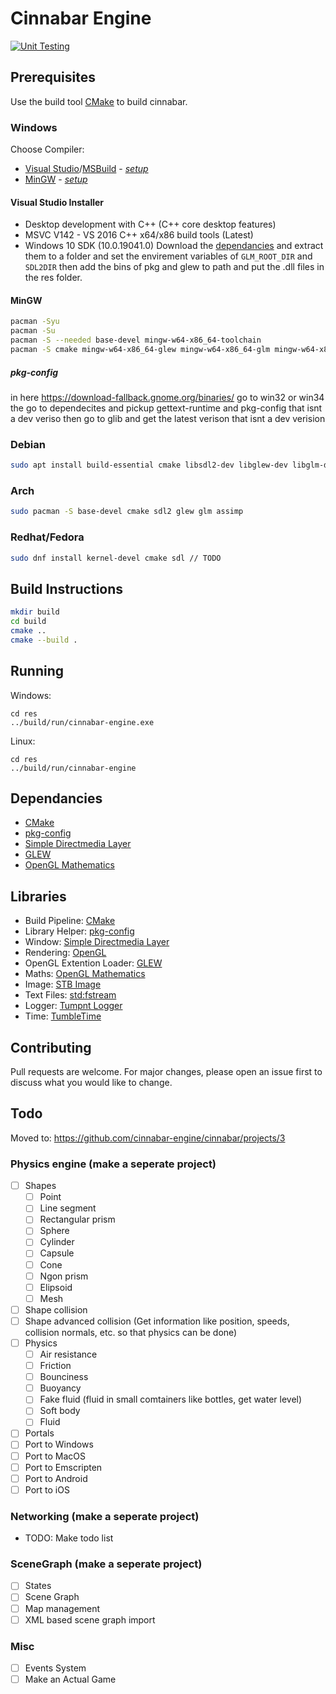 # Cinnabar Engine

[![Unit Testing](https://github.com/cinnabar-engine/cinnabar/actions/workflows/UnitTests.yml/badge.svg)](https://github.com/cinnabar-engine/cinnabar/actions/workflows/UnitTests.yml)

## Prerequisites

Use the build tool [CMake](https://cmake.org/install/) to build cinnabar.

### Windows

Choose Compiler:

- [Visual Studio](https://visualstudio.microsoft.com/)/[MSBuild](https://aka.ms/buildtools) - _[setup](#visual-studio-installer)_
- [MinGW](http://mingw-w64.org/doku.php/download) - _[setup](#msysmingw)_

#### Visual Studio Installer

- Desktop development with C++ (C++ core desktop features)
- MSVC V142 - VS 2016 C++ x64/x86 build tools (Latest)
- Windows 10 SDK (10.0.19041.0)
  Download the [dependancies](#Dependancies) and extract them to a folder and set the envirement variables of `GLM_ROOT_DIR` and `SDL2DIR` then add the bins of pkg and glew to path and put the .dll files in the res folder.

#### MinGW

```bash
pacman -Syu
pacman -Su
pacman -S --needed base-devel mingw-w64-x86_64-toolchain
pacman -S cmake mingw-w64-x86_64-glew mingw-w64-x86_64-glm mingw-w64-x86_64-SDL2
```

##### pkg-config

in here https://download-fallback.gnome.org/binaries/
go to win32 or win34
the go to dependecites and pickup gettext-runtime and pkg-config that isnt a dev veriso
then go to glib and get the latest verison that isnt a dev verision

### Debian

```bash
sudo apt install build-essential cmake libsdl2-dev libglew-dev libglm-dev libassimp-dev
```

### Arch

```bash
sudo pacman -S base-devel cmake sdl2 glew glm assimp
```

### Redhat/Fedora

```bash
sudo dnf install kernel-devel cmake sdl // TODO
```

## Build Instructions

```bash
mkdir build
cd build
cmake ..
cmake --build .
```

## Running

Windows:

```
cd res
../build/run/cinnabar-engine.exe
```

Linux:

```
cd res
../build/run/cinnabar-engine
```

## Dependancies

- [CMake](https://cmake.org/)
- [pkg-config](https://www.freedesktop.org/wiki/Software/pkg-config/)
- [Simple Directmedia Layer](https://www.libsdl.org/)
- [GLEW](http://glew.sourceforge.net/)
- [OpenGL Mathematics](https://glm.g-truc.net/0.9.9/index.html)

## Libraries

- Build Pipeline: [CMake](https://cmake.org/)
- Library Helper: [pkg-config](https://www.freedesktop.org/wiki/Software/pkg-config/)
- Window: [Simple Directmedia Layer](https://www.libsdl.org/)
- Rendering: [OpenGL](https://www.opengl.org/)
- OpenGL Extention Loader: [GLEW](http://glew.sourceforge.net/)
- Maths: [OpenGL Mathematics](https://glm.g-truc.net/0.9.9/index.html)
- Image: [STB Image](https://github.com/nothings/stb/blob/master/stb_image.h)
- Text Files: [std:fstream](https://gcc.gnu.org/onlinedocs/libstdc++/libstdc++-html-USERS-4.2/fstream.html)
- Logger: [Tumpnt Logger](https://github.com/Tumpnt/TumpntAudio/blob/master/src/core/tpnt_log.h)
- Time: [TumbleTime](https://github.com/tumble1999/tumble-time)

## Contributing

Pull requests are welcome. For major changes, please open an issue first to discuss what you would like to change.

## Todo

Moved to: https://github.com/cinnabar-engine/cinnabar/projects/3

### Physics engine (make a seperate project)

- [ ] Shapes
  - [ ] Point
  - [ ] Line segment
  - [ ] Rectangular prism
  - [ ] Sphere
  - [ ] Cylinder
  - [ ] Capsule
  - [ ] Cone
  - [ ] Ngon prism
  - [ ] Elipsoid
  - [ ] Mesh
- [ ] Shape collision
- [ ] Shape advanced collision (Get information like position, speeds, collision normals, etc. so that physics can be done)
- [ ] Physics
  - [ ] Air resistance
  - [ ] Friction
  - [ ] Bounciness
  - [ ] Buoyancy
  - [ ] Fake fluid (fluid in small comtainers like bottles, get water level)
  - [ ] Soft body
  - [ ] Fluid
- [ ] Portals
- [ ] Port to Windows
- [ ] Port to MacOS
- [ ] Port to Emscripten
- [ ] Port to Android
- [ ] Port to iOS

### Networking (make a seperate project)

- TODO: Make todo list

### SceneGraph (make a seperate project)

- [ ] States
- [ ] Scene Graph
- [ ] Map management
- [ ] XML based scene graph import

### Misc

- [ ] Events System
- [ ] Make an Actual Game
